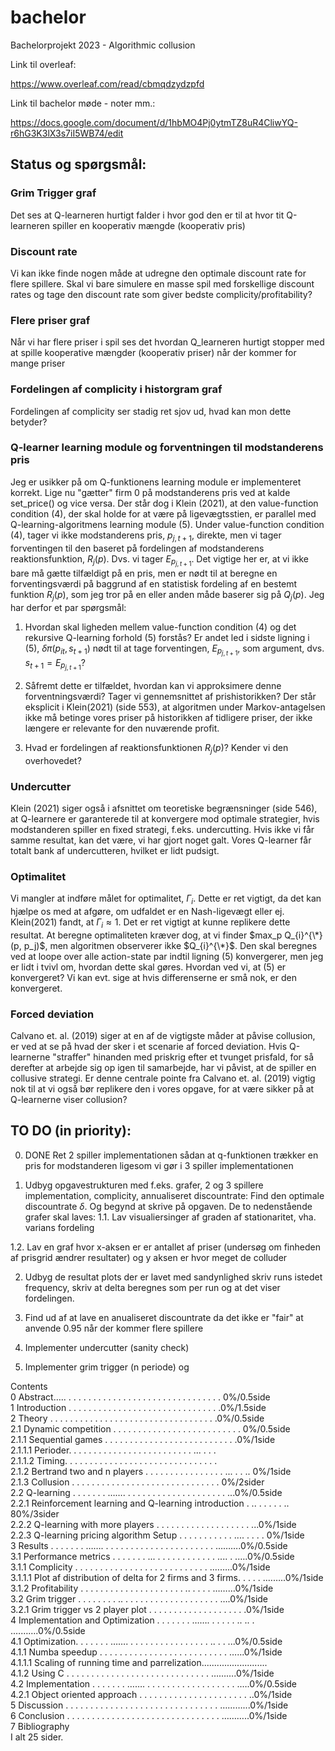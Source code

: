 # bachelor

Bachelorprojekt 2023 - Algorithmic collusion

Link til overleaf: 

https://www.overleaf.com/read/cbmqdzydzpfd

Link til bachelor møde - noter mm.:

https://docs.google.com/document/d/1hbMO4Pj0ytmTZ8uR4CliwYQ-r6hG3K3lX3s7iI5WB74/edit

## Status og spørgsmål:
### Grim Trigger graf
Det ses at Q-learneren hurtigt falder i hvor god den er til at hvor tit Q-learneren spiller en kooperativ mængde (kooperativ pris)
### Discount rate
Vi kan ikke finde nogen måde at udregne den optimale discount rate for flere spillere. Skal vi bare simulere en masse spil med forskellige discount rates og tage den discount rate som giver bedste complicity/profitability?
### Flere priser graf
Når vi har flere priser i spil ses det hvordan Q_learneren hurtigt stopper med at spille kooperative mængder (kooperativ priser) når der kommer for mange priser
### Fordelingen af complicity i historgram graf
Fordelingen af complicity ser stadig ret sjov ud, hvad kan mon dette betyder?
### Q-learner learning module og forventningen til modstanderens pris
Jeg er usikker på om Q-funktionens learning module er implementeret korrekt. Lige nu "gætter" firm 0 på modstanderens pris ved at kalde set_price() og vice versa. Der står dog i Klein (2021), at den value-function condition (4), der skal holde for at være på ligevægtsstien, er parallel med Q-learning-algoritmens learning module (5). Under value-function condition (4), tager vi ikke modstanderens pris, $p_{j,t+1}$, direkte, men vi tager forventingen til den baseret på fordelingen af modstanderens reaktionsfunktion, $R_j(p)$. Dvs. vi tager $E_{p_{j,t+1}}$. Det vigtige her er, at vi ikke bare må gætte tilfældigt på en pris, men er nødt til at beregne en forventingsværdi på baggrund af en statistisk fordeling af en bestemt funktion $R_j(p)$, som jeg tror på en eller anden måde baserer sig på $Q_j(p)$. Jeg har derfor et par spørgsmål:

1. Hvordan skal ligheden mellem value-function condition (4) og det rekursive Q-learning forhold (5) forstås? Er andet led i sidste ligning i (5), $\delta \pi (p_{it}, s_{t+1})$ nødt til at tage forventingen, $E_{p_{j,t+1}}$, som argument, dvs. $s_{t+1}=E_{p_{j,t+1}}$?

2. Såfremt dette er tilfældet, hvordan kan vi approksimere denne forventningsværdi? Tager vi gennemsnittet af prishistorikken? Der står eksplicit i Klein(2021) (side 553), at algoritmen under Markov-antagelsen ikke må betinge vores priser på historikken af tidligere priser, der ikke længere er relevante for den nuværende profit. 

3. Hvad er fordelingen af reaktionsfunktionen $R_j(p)$? Kender vi den overhovedet?

### Undercutter
Klein (2021) siger også i afsnittet om teoretiske begrænsninger (side 546), at Q-learnere er garanterede til at konvergere mod optimale strategier, hvis modstanderen spiller en fixed strategi, f.eks. undercutting. Hvis ikke vi får samme resultat, kan det være, vi har gjort noget galt. Vores Q-learner får totalt bank af undercutteren, hvilket er lidt pudsigt.

### Optimalitet
Vi mangler at indføre målet for optimalitet, $\Gamma_i$. Dette er ret vigtigt, da det kan hjælpe os med at afgøre, om udfaldet er en Nash-ligevægt eller ej. Klein(2021) fandt, at $\Gamma_i \approx 1$. Det er ret vigtigt at kunne replikere dette resultat. At beregne optimaliteten kræver dog, at vi finder $max_p Q_{i}^{\*}(p, p_j)$, men algoritmen observerer ikke $Q_{i}^{\*}$. Den skal beregnes ved at loope over alle action-state par indtil ligning (5) konvergerer, men jeg er lidt i tvivl om, hvordan dette skal gøres. Hvordan ved vi, at (5) er konvergeret? Vi kan evt. sige at hvis differenserne er små nok, er den konvergeret. 

### Forced deviation
Calvano et. al. (2019) siger at en af de vigtigste måder at påvise collusion, er ved at se på hvad der sker i et scenarie af forced deviation. Hvis Q-learnerne "straffer" hinanden med priskrig efter et tvunget prisfald, for så derefter at arbejde sig op igen til samarbejde, har vi påvist, at de spiller en collusive strategi. Er denne centrale pointe fra Calvano et. al. (2019) vigtig nok til at vi også bør replikere den i vores opgave, for at være sikker på at Q-learnerne viser collusion? 

## TO DO (in priority):
0. DONE Ret 2 spiller implementationen sådan at q-funktionen trækker en pris for modstanderen ligesom vi gør i 3 spiller implementationen

1. Udbyg opgavestrukturen med f.eks. grafer, 2 og 3 spillere implementation,      complicity, annualiseret discountrate: Find den optimale discountrate $\delta$. Og begynd at skrive på opgaven. De to nedenstående grafer skal laves:
  1.1. Lav visualiersinger af graden af stationaritet, vha. varians fordeling

  1.2. Lav en graf hvor x-aksen er er antallet af priser (undersøg om finheden af prisgrid ændrer resultater) og y aksen er hvor meget de colluder

2. Udbyg de resultat plots der er lavet med sandynlighed skriv runs istedet frequency, skriv at delta beregnes som per run og at det viser fordelingen. 

3. Find ud af at lave en anualiseret discountrate da det ikke er "fair" at anvende 0.95 når der kommer flere spillere

4. Implementer undercutter (sanity check)

5. Implementer grim trigger (n periode) og

Contents <br />
0 Abstract….. . . . . . . . . . . . . . . . . . . . . . . . . . . . . . . . 0%/0.5side <br />
1 Introduction . . . . . . . . . . . . . . . . . . . . . . . . . . . . . . .0%/1.5side <br />
2 Theory . . . . . . . . . . . . . . . . . . . . . . . . . . . . . . . . . .0%/0.5side <br />
2.1 Dynamic competition . . . . . . . . . . . . . . . . . . . . . . . . . . 0%/0.5side <br />
2.1.1 Sequential games . . . . . . . . . . . . . . . . . . . . . . . . . . .0%/1side <br />
2.1.1.1 Perioder. . . . . . . . . . . . . . . . . . . . . . . . . ... . . . <br /> 
2.1.1.2 Timing. . . . . . . . . . . . . . . . . . . . . . . . . . . . . . . <br />
2.1.2 Bertrand two and n players . . . . . . . . . . . . . . . . ... . . .. 0%/1side <br />
2.1.3 Collusion . . . . . . . . . . . . . . . . . . . . . . . . . . . . . . 0%/2sider <br />
2.2 Q-learning . . . . . . . ……. . . . . . . . . . . . . . . . . . . . . ...0%/0.5side <br />
2.2.1 Reinforcement learning and Q-learning introduction . .. . . . . . ..  80%/3sider <br />
2.2.2 Q-learning with more players . . . . . . . . . . . . . . . . . . . ...0%/1side <br />
2.2.3 Q-learning pricing algorithm Setup . . . . . . . . . . . .... . . . . 0%/1side <br />
3 Results . . . . . . . ……. . . . . . . . . . . . . . . . . . . . . . . ……….0%/0.5side <br />
3.1 Performance metrics . . . . . . . ... . . . . . . . . . . . . .... . .….0%/0.5side <br />
3.1.1 Complicity . . . . . . . . . . . . . . . . . . . . . . . . . . . .……..0%/1side <br />
3.1.1.1 Plot af distribution of delta for 2 firms and 3 firms. . . . . .……..0%/1side <br />
3.1.2 Profitability . . . . . . . . . . . . . . . . . . . . . .. . . . . ………0%/1side <br />
3.2 Grim trigger . . . . . . . . .. . . . . . . . . . . . . . . . . . . . ….0%/1side <br />
3.2.1 Grim trigger vs 2 player plot . . . . . . . . . . . . . . . . . . .  .0%/1side <br />
4 Implementation and Optimization . . . . . . . ……. . . . . . .. .. .  .……….0%/0.5side <br />
4.1 Optimization. . . . . . . ……. . . . . . . . . . . . . . . . . .. . . ...0%/0.5side <br />
4.1.1 Numba speedup . . . . . . . . . . . . . . . . . . . . . . . . . . …...0%/1side <br />
4.1.1.1 Scaling of running time and parrelization.......................... <br />
4.1.2 Using C . . . . . . . . . . . . . . . . . . . . . . . . . . . . . ……….0%/1side <br />
4.2 Implementation . . . . . . . ……. . . . . . . . . . . . . . . . . . . .….0%/0.5side <br />
4.2.1 Object oriented approach . . . . . . . . . . . . . . . . . . . . . . ..0%/1side <br />
5 Discussion . . . . . . . . . . . . . . . . . . . . . . . . . . . . . . . ………...0%/1side <br />
6 Conclusion . . . . . . . . . . . . . . . . . . . . . . . . . . . . . . . ………..0%/1side <br />
7 Bibliography <br />
I alt 25 sider.
